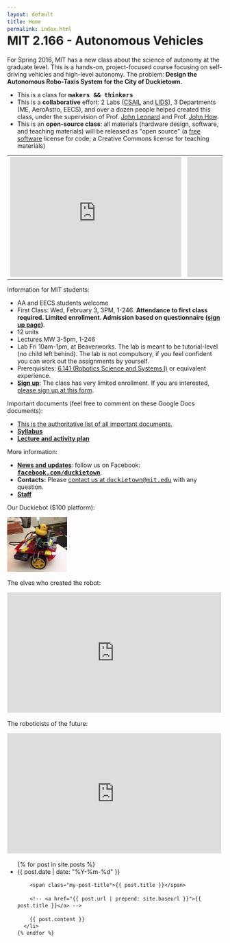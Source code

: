 ```yaml
---
layout: default
title: Home
permalink: index.html
---
```


<h1 style="margin-top:-1em">MIT 2.166 - Autonomous Vehicles</h1>

For Spring 2016, MIT has a new class about the science of autonomy at the graduate level. This is a hands-on, project-focused course focusing on self-driving vehicles and high-level autonomy. 
The problem: **Design the Autonomous Robo-Taxis System for the City of Duckietown.**

<ul>
<li>This is a class for <tt><strong>makers &amp;&amp; thinkers </strong></tt></li>
<li>This is a <strong>collaborative</strong> effort: 2 Labs (<A href="http://www.csail.mit.edu/">CSAIL</A> and <a href="http://www.lids.mit.edu">LIDS</a>), 3 Departments (ME, AeroAstro, EECS), and over a dozen people helped created this class, under the supervision of Prof. <a href="http://marinerobotics.mit.edu/">John Leonard</a> and Prof. <a href="http://www.mit.edu/~jhow/">John How</a>.
</li>
<li>This is an <strong>open-source class</strong>: all materials (hardware design, software, and teaching materials) will be released as "open source" (a <a href="http://www.gnu.org/philosophy/free-sw.en.html">free software</a> license for code; a Creative Commons license for teaching materials)</li>
</ul>

<table><tr><td>
  <iframe src="https://player.vimeo.com/video/152233002" width="400" height="281" frameborder="0" webkitallowfullscreen mozallowfullscreen allowfullscreen></iframe>
  </td><td>
  <iframe src="https://player.vimeo.com/video/152499589" width="400" height="281" frameborder="0" webkitallowfullscreen mozallowfullscreen allowfullscreen></iframe>
  </td>
  </tr>
</table>


<!-- <div style='text-align: center; margin: 3em'><img src='media/banner.jpg' style='width: 100%;'/></div>
 -->

<!-- 
Backstory: Duckietown is a pleasant little town in the sovereign state of Duckieland. 

You moved to Duckietown last summer, after graduating from MIT. You were following the love of your life. You were working remotely for your friend’s social networking startup. Life was good, for a while. But things didn’t quite work out the way they were supposed to---the start-up went south and so did your love life. As the winter begins, you are now single and jobless in Duckietown.

In a fortuitous late-night encounter at a Karaoke bar, you meet a funny old man and you become best friends over saké. You learn that he is a high-ranking official in the Duckie Party. 
A couple of weeks later, the Duckieland Ministry of Transportation gives you the task of designing a mobility-on-demand system based on autonomous cars for the entire country of Duckieland. You have to build this system from scratch. 
 -->
 


Information for MIT students:

<ul>
  <li>AA and EECS students welcome</li>
  <li>
  First Class: Wed, February 3, 3PM, 1-246. <strong>Attendance to first class required. Limited enrollment. 
  Admission based on questionnaire (<a href="signup.html">sign up page</a>)</strong>.
  </li>
  <li>12 units</li>
  <li>Lectures MW 3-5pm, 1-246</li>
  <li>Lab Fri 10am-1pm, at Beaverworks. The lab is meant to be tutorial-level (no child left behind).
  The lab is not compulsory, if you feel confident you can work out the assignments by yourself.</li>
  <li>
  Prerequisites: <a href="http://courses.csail.mit.edu/rss/">6.141 (Robotics Science and Systems I)</a> or equivalent experience.
  </li>
  <li><strong><a href="signup.html">Sign up</a></strong>:
  The class has very limited enrollment. If you are interested, 
  <a href="https://docs.google.com/forms/d/16Ky_82MFX-vByKSyiLiUrvUXbFAWbzJylRi-G2lmdFM/viewform">please sign up at this form</a>.
  </li>
</ul>

Important documents (feel free to comment on these Google Docs documents):

<ul>
  <li><a href="materials.html">This is the authoritative list of all important documents.</a></li>
  <li><strong><a href="https://docs.google.com/document/d/1xkYod3ZepC3oMLTH-YCdMXlJRDWUQ8w14ROIh0yDsOE/edit?usp=sharing">Syllabus</a></strong></li>
  <li><strong><a href="https://docs.google.com/spreadsheets/d/1wRWIW5EvdETYPu2ZRhDElMABn3WNNEezLou5k_D_WGw/edit?usp=sharing">Lecture and activity plan</a></strong></li>
</ul>

More information: 

<ul>
  
  <li><strong><a href='updates.html'>News and updates</a></strong>: follow us on Facebook:
  <a style='font-family: monospace; font-weight: bold' href="http://facebook.com/duckietown">facebook.com/duckietown</a>.</li>
  <li><strong>Contacts:</strong> 
  Please <a href="mailto:duckietown@mit.edu">contact us at <tt>duckietown@mit.edu</tt></a> with any question.</li>
  <li><strong><a href="staff.html">Staff</a></strong> </li>
</ul>


Our Duckiebot ($100 platform):

<img style='width: 10em;' src='media/mercedes.jpg'/>


The elves who created the robot:

<iframe src="https://player.vimeo.com/video/149916365" width="500" height="281" frameborder="0" webkitallowfullscreen mozallowfullscreen allowfullscreen></iframe>

The roboticists of the future:

<iframe src="https://player.vimeo.com/video/150075068" width="500" height="281" frameborder="0" webkitallowfullscreen mozallowfullscreen allowfullscreen></iframe>


<!-- All these links are Google Docs documents 
on which everybody can comment:

- [Syllabus][syllabus]



[syllabus]: https://docs.google.com/document/d/1xkYod3ZepC3oMLTH-YCdMXlJRDWUQ8w14ROIh0yDsOE/edit -->

<div class="home">

  <!-- <h1 class="page-heading">News</h1> -->

  <!-- <h2 style='margin-top: 5em'> News </h2> -->
  <ul class="post-list">
    {% for post in site.posts %}
      <li>
        <span class="my-post-date">{{ post.date | date: "%Y-%m-%d" }}</span>

        <span class="my-post-title">{{ post.title }}</span>

        <!-- <a href="{{ post.url | prepend: site.baseurl }}">{{ post.title }}</a> -->
  
        {{ post.content }}
      </li>
    {% endfor %}
  </ul>
<!-- 
  <p class="rss-subscribe">subscribe <a href="{{ "/feed.xml" | prepend: site.baseurl }}">via RSS</a></p> -->
